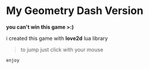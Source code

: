 # My Geometry Dash Version

**you can't win this game >:)**

i created this game with __love2d__ lua library


> to jump just click with your mouse

`enjoy`
